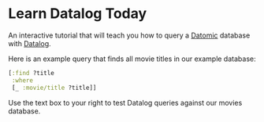 # Learn Datalog Today

An interactive tutorial that will teach you how to query a [Datomic](https://datomic.com) database with [Datalog](https://en.wikipedia.org/wiki/Datalog).

Here is an example query that finds all movie titles in our example database:

```clojure
[:find ?title
 :where
 [_ :movie/title ?title]]
```

Use the text box to your right to test Datalog queries against our movies database.
